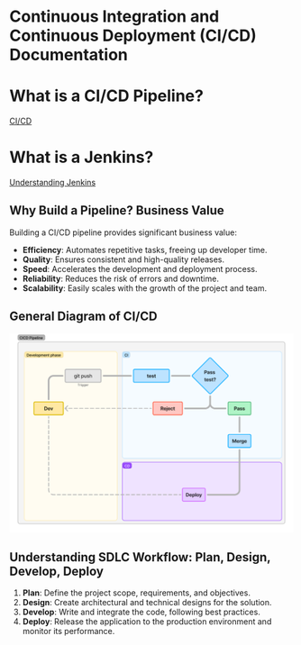 
# Continuous Integration and Continuous Deployment (CI/CD) Documentation

# What is a CI/CD Pipeline?

[CI/CD](cicd.md)

# What is a Jenkins?

[Understanding Jenkins](jenkins/README.md)

## Why Build a Pipeline? Business Value

Building a CI/CD pipeline provides significant business value:

- **Efficiency**: Automates repetitive tasks, freeing up developer time.
- **Quality**: Ensures consistent and high-quality releases.
- **Speed**: Accelerates the development and deployment process.
- **Reliability**: Reduces the risk of errors and downtime.
- **Scalability**: Easily scales with the growth of the project and team.

## General Diagram of CI/CD

![CI/CD Pipeline Diagram](<images/tech264 (8).png>)

## Understanding SDLC Workflow: Plan, Design, Develop, Deploy

1. **Plan**: Define the project scope, requirements, and objectives.
2. **Design**: Create architectural and technical designs for the solution.
3. **Develop**: Write and integrate the code, following best practices.
4. **Deploy**: Release the application to the production environment and monitor its performance.
